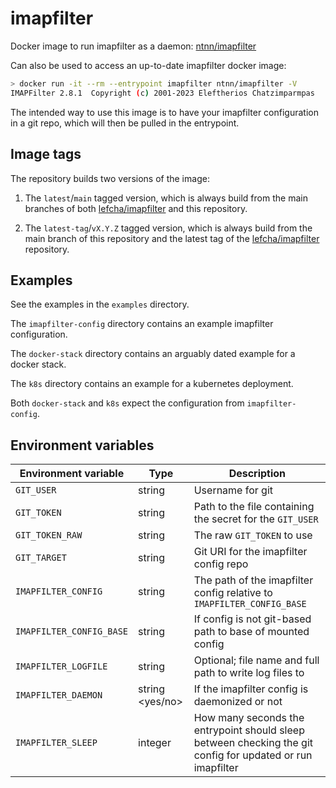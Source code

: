 # imapfilter

Docker image to run imapfilter as a daemon: [ntnn/imapfilter](https://hub.docker.com/r/ntnn/imapfilter)

Can also be used to access an up-to-date imapfilter docker image:

```bash
> docker run -it --rm --entrypoint imapfilter ntnn/imapfilter -V
IMAPFilter 2.8.1  Copyright (c) 2001-2023 Eleftherios Chatzimparmpas
```

The intended way to use this image is to have your imapfilter
configuration in a git repo, which will then be pulled in the
entrypoint.

## Image tags

The repository builds two versions of the image:

1. The `latest`/`main` tagged version, which is always build from the
   main branches of both [lefcha/imapfilter][imapfilter] and this
   repository.

2. The `latest-tag`/`vX.Y.Z` tagged version, which is always build from
   the main branch of this repository and the latest tag of the
   [lefcha/imapfilter][imapfilter] repository.

## Examples

See the examples in the `examples` directory.

The `imapfilter-config` directory contains an example imapfilter
configuration.

The `docker-stack` directory contains an arguably dated example for
a docker stack.

The `k8s` directory contains an example for a kubernetes deployment.

Both `docker-stack` and `k8s` expect the configuration from
`imapfilter-config`.

## Environment variables

| Environment variable | Type | Description |
| --- | --- | --- |
| `GIT_USER` | string | Username for git |
| `GIT_TOKEN` | string | Path to the file containing the secret for the `GIT_USER` |
| `GIT_TOKEN_RAW` | string | The raw `GIT_TOKEN` to use |
| `GIT_TARGET` | string | Git URI for the imapfilter config repo |
| `IMAPFILTER_CONFIG` | string | The path of the imapfilter config relative to `IMAPFILTER_CONFIG_BASE` |
| `IMAPFILTER_CONFIG_BASE` | string | If config is not git-based path to base of mounted config |
| `IMAPFILTER_LOGFILE` | string | Optional; file name and full path to write log files to |
| `IMAPFILTER_DAEMON` | string <yes/no> | If the imapfilter config is daemonized or not |
| `IMAPFILTER_SLEEP` | integer | How many seconds the entrypoint should sleep between checking the git config for updated or run imapfilter |

[imapfilter]: https://github.com/lefcha/imapfilter
